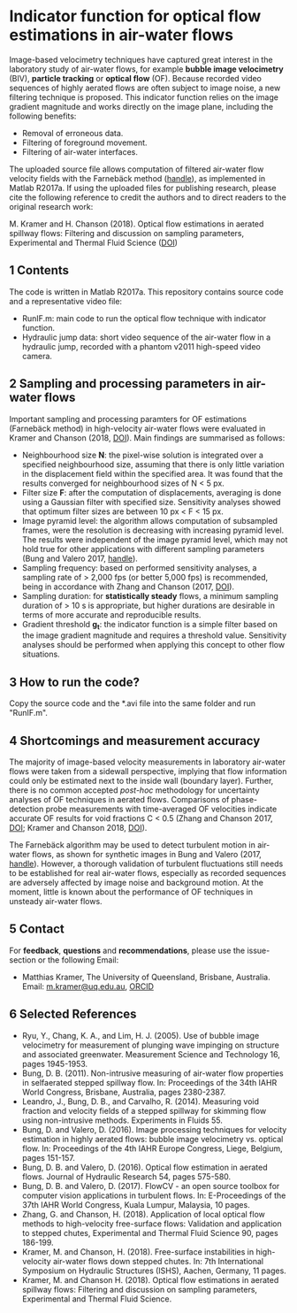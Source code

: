 Indicator function for optical flow estimations in air-water flows
==================================================================

Image-based velocimetry techniques have captured great interest in the laboratory study of air-water flows, for example **bubble image velocimetry** (BIV), **particle tracking** or **optical flow** (OF). Because recorded video sequences of highly aerated flows are often subject to image noise, a new filtering technique is proposed. This indicator function relies on the image gradient magnitude and works directly on the image plane, including the following benefits: 

- Removal of erroneous data.
- Filtering of foreground movement.
- Filtering of air-water interfaces.

The uploaded source file allows computation of filtered air-water flow velocity fields with the Farnebäck method ([handle](https://www.ida.liu.se/ext/WITAS-ev/Computer_Vision_Technologies/PaperInfo/farneback02.html)), as implemented in Matlab R2017a. If using the uploaded files for publishing research, please cite the following reference to credit the authors and to direct readers to the original research work:

M. Kramer and H. Chanson (2018). Optical flow estimations in aerated spillway flows: Filtering and discussion on
sampling parameters, Experimental and Thermal Fluid Science ([DOI](https://doi.org/10.1016/j.expthermflusci.2018.12.002))


1 Contents
----------
The code is written in Matlab R2017a. This repository contains source code and a representative video file:
- RunIF.m: main code to run the optical flow technique with indicator function.
- Hydraulic jump data: short video sequence of the air-water flow in a hydraulic jump, recorded with a phantom v2011 high-speed video camera.


2 Sampling and processing parameters in air-water flows
-------------------------------------------------------
Important sampling and processing paramters for OF estimations (Farnebäck method) in high-velocity air-water flows were evaluated in Kramer and Chanson (2018, [DOI](https://doi.org/10.1016/j.expthermflusci.2018.12.002)). Main findings are summarised as follows:

- Neighbourhood size **N**: the pixel-wise solution is integrated over a specified neighbourhood size, assuming
that there is only little variation in the displacement field within the specified area. It was found that the results converged for neighbourhood sizes of N < 5 px.
- Filter size **F**:  after the computation of displacements, averaging is done using a Gaussian filter with specified size. Sensitivity analyses showed that optimum filter sizes are between 10 px < F < 15 px. 
- Image pyramid level: the algorithm allows computation of subsampled frames, were the resolution is decreasing with increasing pyramid level. The results were independent of the image pyramid level, which may not hold true for other applications with different sampling parameters (Bung and Valero 2017,
[handle](http://hdl.handle.net/2268/214198)).
- Sampling frequency: based on performed sensitivity analyses, a sampling rate of > 2,000 fps (or better 5,000 fps) is recommended, being in accordance with Zhang and Chanson (2017, [DOI](https://doi.org/10.1016/j.expthermflusci.2017.09.010)).
- Sampling duration: for **statistically steady** flows, a minimum sampling duration of > 10 s is appropriate, but higher durations are desirable in terms of more accurate and reproducible results. 
- Gradient threshold **g<sub>t</sub>**: the indicator function is a simple filter based on the image gradient magnitude and requires a threshold value. Sensitivity analyses should be performed when applying this concept to other flow situations.

3 How to run the code?
----------------------
Copy the source code and the *.avi file into the same folder and run "RunIF.m".

4 Shortcomings and measurement accuracy
----------------------------------------
The majority of image-based velocity measurements in laboratory air-water flows were taken from a sidewall perspective, implying that flow information could only be estimated next to the inside wall (boundary layer). Further, there is no common accepted *post-hoc* methodology for uncertainty analyses of OF techniques in aerated flows. Comparisons of phase-detection probe measurements with time-averaged OF velocities indicate accurate OF results for void fractions C < 0.5 (Zhang and Chanson 2017, [DOI](https://doi.org/10.1016/j.expthermflusci.2017.09.010); Kramer and Chanson 2018, [DOI](https://doi.org/10.1016/j.expthermflusci.2018.12.002)). 

The Farnebäck algorithm may be used to detect turbulent motion in air-water flows, as shown for synthetic images in Bung and Valero (2017, [handle](http://hdl.handle.net/2268/214198)). However, a thorough validation of turbulent fluctuations still needs to be established for real air-water flows, especially as recorded sequences are adversely affected by image noise and background motion. At the moment, little is known about the performance of OF techniques in unsteady air-water flows. 


5 Contact
----------
For **feedback**, **questions** and **recommendations**, please use the issue-section or the following Email:

- Matthias Kramer, The University of Queensland, Brisbane, Australia. Email: m.kramer@uq.edu.au, [ORCID](https://orcid.org/0000-0001-5673-2751)


6 Selected References
------------
- Ryu, Y., Chang, K. A., and Lim, H. J. (2005). Use of bubble image velocimetry
for measurement of plunging wave impinging on structure and associated greenwater. Measurement Science and Technology 16, pages 1945-1953.
- Bung, D. B. (2011). Non-intrusive measuring of air-water flow properties in selfaerated
stepped spillway flow. In: Proceedings of the 34th IAHR World Congress, Brisbane, Australia, pages 2380-2387.
- Leandro, J., Bung, D. B., and Carvalho, R. (2014). Measuring void fraction and velocity fields of a stepped spillway for skimming 
flow using non-intrusive methods. Experiments in Fluids 55.
- Bung, D. and Valero, D. (2016). Image processing techniques for velocity estimation
in highly aerated flows: bubble image velocimetry vs. optical flow. In: Proceedings of the 4th IAHR Europe Congress, Liege, Belgium, pages 151-157.
- Bung, D. B. and Valero, D. (2016). Optical flow estimation in aerated flows. Journal of Hydraulic Research 54, pages 575-580.
- Bung, D. B. and Valero, D. (2017). FlowCV - an open source toolbox for computer vision applications in turbulent flows. In: E-Proceedings of the 37th IAHR World Congress, Kuala Lumpur, Malaysia, 10 pages.
- Zhang, G. and Chanson, H. (2018). Application of local optical flow methods to high-velocity free-surface flows: Validation and application to stepped chutes, Experimental and Thermal Fluid Science 90, pages 186-199.
- Kramer, M. and Chanson, H. (2018). Free-surface instabilities in high-velocity air-water flows down stepped chutes. In: 7th International Symposium on Hydraulic Structures (ISHS), Aachen, Germany, 11 pages.
- Kramer, M. and Chanson H. (2018). Optical flow estimations in aerated spillway flows: Filtering and discussion on
sampling parameters, Experimental and Thermal Fluid Science.

